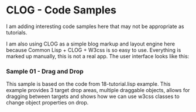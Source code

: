 # CLOG - Code Samples

I am adding interesting code samples here that may not be appropriate as tutorials.  

I am also using CLOG as a simple blog markup and layout engine here because Common Lisp + CLOG + W3css is so easy to use.  Everything is marked up manually, this is not a real app.  The user interface looks like this:

### Sample 01 - Drag and Drop

This sample is based on the code from 18-tutorial.lisp example. This example provides 3 target drop areas, multiple draggable objects, allows for dragging between targets and shows how we can use w3css classes to change object properties on drop. 


